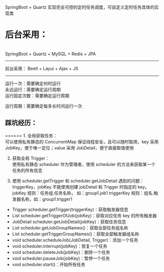 SpringBoot + Quartz 实现完全可控的定时任务调度，可自定义定时任务具体的实现类

<h1>后台采用：</h1><br />
    SpringBoot + Quartz + MySQL + Redis + JPA
    
----
    
前台采用：
    Beetl + Layui + Ajax + JS
    
    
---

运行一次：需要确定何时运行 <br/>
永远运行：需要确定运行周期 <br/>
运行固定次数：需要确定运行周期

运行周期：需要确定每多长时间运行一次



<h2>踩坑经历：</h2>
======
1. 全局获取任务：<br/>
    可以使用私有静态的 ConcurrentMap 保证线程安全，且可以随时取用，key 采用 JobKey，便于唯一定位；value 采用 JobDetail，便于直接取值使用

2. 获取全局 Trigger：<br/>
    使用私有静态 scheduler 作为管理者，使用 scheduler 的方法来获取某一个任务的所有信息
    
3. 使用 scheduler.getTrigger 和 scheduler.getJobDetail 遇到的问题：<br/>
    triggerKey，jobKey 不能使用创建 jobDetail 和 Trigger 时指定的 key。
    jobKey 规则：任务组.任务名称， 如：group1.job1
    triggerKey 规则：组名.触发器名称，如：group1.trigger1
    

    
* Trigger scheduler.getTrigger(triggerKey)：获取触发器信息
* List<Trigger> scheduler.getTriggerOfJob(jobKey)：获取对应任务 key 的所有触发器
* JobDetail scheduler.getJobDetail(jobKey)：获取任务信息
* List<String> scheduler.getJobGroupNames()：获取全部任务组名称
* List<String> scheduler.getTriggerGroupNames()：获取全部触发器组名称
* void scheduler.scheduleJob(JobDetail, Trigger)：添加一个任务
* void scheduler.interrupt(jobKey)：恢复一个任务
* void scheduler.deleteJob(jobKey)：删除一个任务
* void scheduler.pauseJob(jobKey)：暂停一个任务
* void scheduler.start()：开始所有任务
